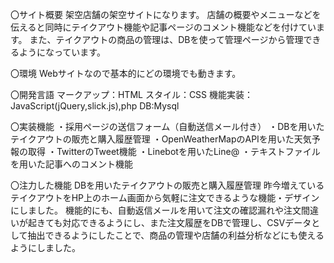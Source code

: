 〇サイト概要
 架空店舗の架空サイトになります。 店舗の概要やメニューなどを伝えると同時にテイクアウト機能や記事ページのコメント機能などを付けています。 また、テイクアウトの商品の管理は、DBを使って管理ページから管理できるようになっています。

〇環境 
Webサイトなので基本的にどの環境でも動きます。

〇開発言語 
マークアップ：HTML 
スタイル：CSS 
機能実装：JavaScript(jQuery,slick.js),php 
DB:Mysql

〇実装機能
・採用ページの送信フォーム（自動送信メール付き）
・DBを用いたテイクアウトの販売と購入履歴管理
・OpenWeatherMapのAPIを用いた天気予報の取得
・TwitterのTweet機能
・Linebotを用いたLine@
・テキストファイルを用いた記事へのコメント機能

〇注力した機能
DBを用いたテイクアウトの販売と購入履歴管理
昨今増えているテイクアウトをHP上のホーム画面から気軽に注文できるような機能・デザインにしました。
機能的にも、自動返信メールを用いて注文の確認漏れや注文間違いが起きても対応できるようにし、また注文履歴をDBで管理し、CSVデータとして抽出できるようにしたことで、商品の管理や店舗の利益分析などにも使えるようにしました。
